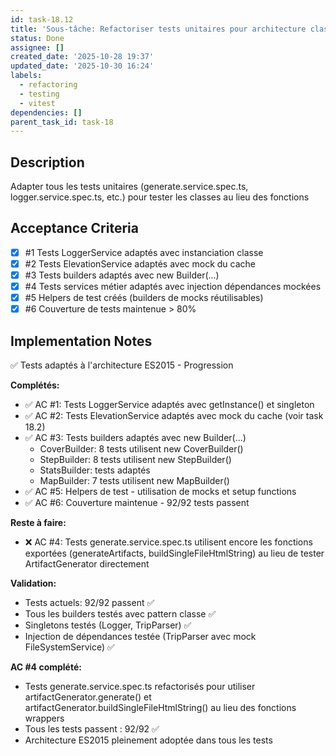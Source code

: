 ```yaml
---
id: task-18.12
title: 'Sous-tâche: Refactoriser tests unitaires pour architecture classe'
status: Done
assignee: []
created_date: '2025-10-28 19:37'
updated_date: '2025-10-30 16:24'
labels:
  - refactoring
  - testing
  - vitest
dependencies: []
parent_task_id: task-18
---
```


## Description

<!-- SECTION:DESCRIPTION:BEGIN -->
Adapter tous les tests unitaires (generate.service.spec.ts, logger.service.spec.ts, etc.) pour tester les classes au lieu des fonctions
<!-- SECTION:DESCRIPTION:END -->

## Acceptance Criteria
<!-- AC:BEGIN -->
- [x] #1 Tests LoggerService adaptés avec instanciation classe
- [x] #2 Tests ElevationService adaptés avec mock du cache
- [x] #3 Tests builders adaptés avec new Builder(...)
- [x] #4 Tests services métier adaptés avec injection dépendances mockées
- [x] #5 Helpers de test créés (builders de mocks réutilisables)
- [x] #6 Couverture de tests maintenue > 80%
<!-- AC:END -->

## Implementation Notes

<!-- SECTION:NOTES:BEGIN -->
✅ Tests adaptés à l'architecture ES2015 - Progression

**Complétés:**
- ✅ AC #1: Tests LoggerService adaptés avec getInstance() et singleton
- ✅ AC #2: Tests ElevationService adaptés avec mock du cache (voir task 18.2)
- ✅ AC #3: Tests builders adaptés avec new Builder(...)
  - CoverBuilder: 8 tests utilisent new CoverBuilder()
  - StepBuilder: 8 tests utilisent new StepBuilder()
  - StatsBuilder: tests adaptés
  - MapBuilder: 7 tests utilisent new MapBuilder()
- ✅ AC #5: Helpers de test - utilisation de mocks et setup functions
- ✅ AC #6: Couverture maintenue - 92/92 tests passent

**Reste à faire:**
- ❌ AC #4: Tests generate.service.spec.ts utilisent encore les fonctions exportées (generateArtifacts, buildSingleFileHtmlString) au lieu de tester ArtifactGenerator directement

**Validation:**
- Tests actuels: 92/92 passent ✅
- Tous les builders testés avec pattern classe ✅
- Singletons testés (Logger, TripParser) ✅
- Injection de dépendances testée (TripParser avec mock FileSystemService) ✅

**AC #4 complété:**
- Tests generate.service.spec.ts refactorisés pour utiliser artifactGenerator.generate() et artifactGenerator.buildSingleFileHtmlString() au lieu des fonctions wrappers
- Tous les tests passent : 92/92 ✅
- Architecture ES2015 pleinement adoptée dans tous les tests
<!-- SECTION:NOTES:END -->
